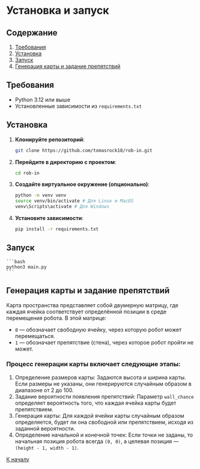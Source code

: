 # Установка и запуск

## Содержание

1. [Требования](#Требования)
2. [Установка](#Установка)
3. [Запуск](#Запуск)
4. [Генерация карты и задание препятствий](#Генерация-карты-и-задание-препятствий)

## Требования

- Python 3.12 или выше
- Установленные зависимости из `requirements.txt`

## Установка

1. **Клонируйте репозиторий**:

   ```bash
   git clone https://github.com/tomasrock18/rob-in.git

   ```

2. **Перейдите в директорию с проектом**:

   ```bash
   cd rob-in
   ```

3. **Создайте виртуальное окружение (опционально)**:

   ```bash
   python -m venv venv
   source venv/bin/activate # Для Linux и MacOS
   venv\Scripts\activate # Для Windows
   ```

4. **Установите зависимости**:

   ```bash
   pip install -r requirements.txt
   ```

## Запуск

    ```bash
    python3 main.py
    ```

## Генерация карты и задание препятствий

Карта пространства представляет собой двумерную матрицу, где каждая ячейка соответствует определённой позиции в среде перемещения робота. В этой матрице:

- `0` — обозначает свободную ячейку, через которую робот может перемещаться.
- `1` — обозначает препятствие (стена), через которое робот пройти не может.

### Процесс генерации карты включает следующие этапы:

1. Определение размеров карты: Задаются высота и ширина карты. Если размеры не указаны, они генерируются случайным образом в диапазоне от 2 до 100.
2. Задание вероятности появления препятствий: Параметр `wall_chance` определяет вероятность того, что каждая ячейка карты будет препятствием.
3. Генерация карты: Для каждой ячейки карты случайным образом определяется, будет ли она свободной или препятствием, исходя из заданной вероятности.
4. Определение начальной и конечной точек: Если точки не заданы, то начальная позиция робота всегда `(0, 0)`, а целевая позиция — `(height - 1, width - 1)`.

[К началу](../../README.md)
